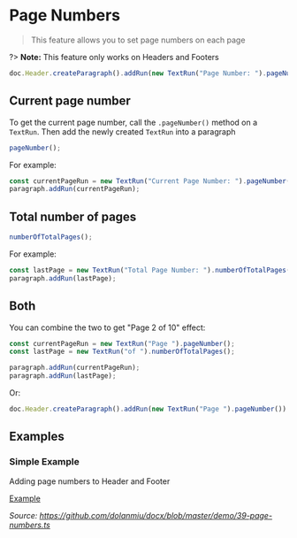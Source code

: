 # Page Numbers

> This feature allows you to set page numbers on each page

?> **Note:** This feature only works on Headers and Footers

```ts
doc.Header.createParagraph().addRun(new TextRun("Page Number: ").pageNumber()).addRun(new TextRun("to ").numberOfTotalPages());
```

## Current page number

To get the current page number, call the `.pageNumber()` method on a `TextRun`. Then add the newly created `TextRun` into a paragraph

```ts
pageNumber();
```

For example:

```ts
const currentPageRun = new TextRun("Current Page Number: ").pageNumber();
paragraph.addRun(currentPageRun);
```

## Total number of pages

```ts
numberOfTotalPages();
```

For example:

```ts
const lastPage = new TextRun("Total Page Number: ").numberOfTotalPages();
paragraph.addRun(lastPage);
```


## Both

You can combine the two to get "Page 2 of 10" effect:

```ts
const currentPageRun = new TextRun("Page ").pageNumber();
const lastPage = new TextRun("of ").numberOfTotalPages();

paragraph.addRun(currentPageRun);
paragraph.addRun(lastPage);
```

Or:

```ts
doc.Header.createParagraph().addRun(new TextRun("Page ").pageNumber()).addRun(new TextRun("of ").numberOfTotalPages());
```

## Examples

### Simple Example

Adding page numbers to Header and Footer

[Example](https://raw.githubusercontent.com/dolanmiu/docx/master/demo/39-page-numbers.ts ':include')

_Source: https://github.com/dolanmiu/docx/blob/master/demo/39-page-numbers.ts_
